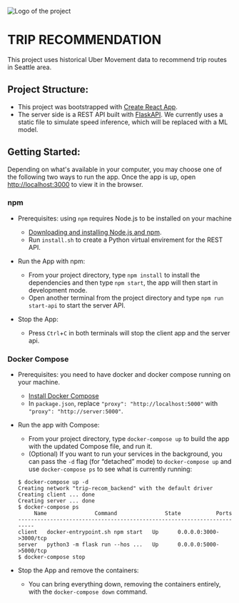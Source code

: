 ![Logo of the project](./public/favicon.ico)

# TRIP RECOMMENDATION

This project uses historical Uber Movement data to recommend trip routes in Seattle area.

## Project Structure:

- This project was bootstrapped with [Create React App](https://github.com/facebook/create-react-app).
- The server side is a REST API built with [FlaskAPI](https://flask-api.github.io/flask-api/). We currently uses a static file to simulate speed inference, which will be replaced with a ML model.

## Getting Started:

Depending on what's available in your computer, you may choose one of the following two ways to run the app. Once the app is up, open [http://localhost:3000](http://localhost:3000) to view it in the browser.


### npm

  - Prerequisites: using `npm` requires Node.js to be installed on your machine

    - [Downloading and installing Node.js and npm](https://docs.npmjs.com/downloading-and-installing-node-js-and-npm).
    - Run `install.sh` to create a Python virtual envirement for the REST API.

  - Run the App with npm:
    - From your project directory, type `npm install` to install the dependencies and then type `npm start`, the app will then start in development mode.
    - Open another terminal from the project directory and type `npm run start-api` to start the server API.

  - Stop the App:
    - Press `Ctrl`+`C` in both terminals will stop the client app and the server api.

### Docker Compose

  - Prerequisites: you need to have docker and docker compose running on your machine.
    - [Install Docker Compose](https://docs.docker.com/compose/install/)
    - In `package.json`, replace `"proxy": "http://localhost:5000"` with `"proxy": "http://server:5000"`.

  - Run the app with Compose:
    - From your project directory, type `docker-compose up` to build the app with the updated Compose file, and run it.
    - (Optional) If you want to run your services in the background, you can pass the `-d` flag (for “detached” mode) to `docker-compose up` and use `docker-compose ps` to see what is currently running:
    ```
    $ docker-compose up -d
    Creating network "trip-recom_backend" with the default driver
    Creating client ... done
    Creating server ... done
    $ docker-compose ps
         Name               Command               State           Ports         
    ------------------------------------------------------------------------
    client   docker-entrypoint.sh npm start   Up      0.0.0.0:3000->3000/tcp
    server   python3 -m flask run --hos ...   Up      0.0.0.0:5000->5000/tcp
    $ docker-compose stop
    ```
  - Stop the App and remove the containers:
    - You can bring everything down, removing the containers entirely, with the `docker-compose down` command.
   

